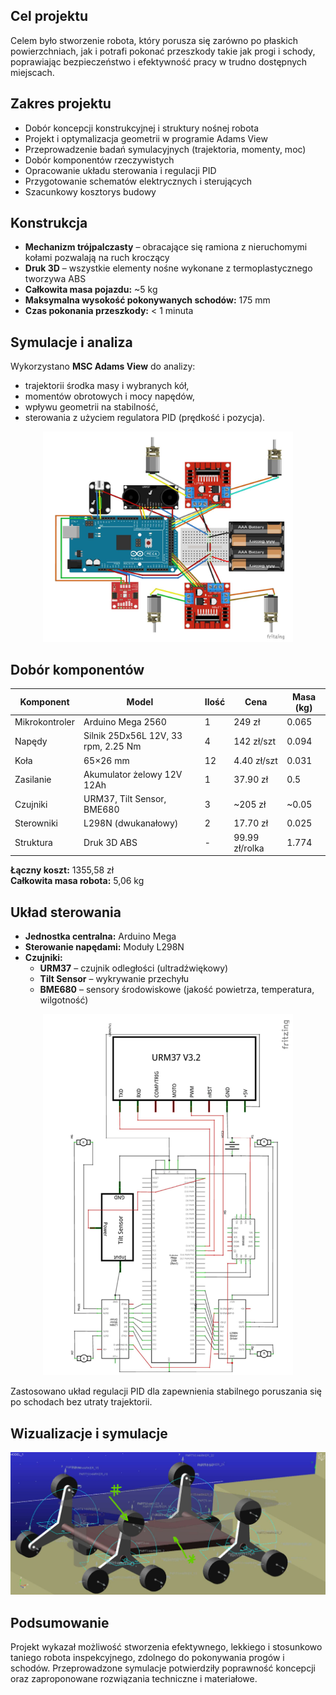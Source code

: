 ## Cel projektu

Celem było stworzenie robota, który porusza się zarówno po płaskich powierzchniach, jak i potrafi pokonać przeszkody takie jak progi i schody, poprawiając bezpieczeństwo i efektywność pracy w trudno dostępnych miejscach.

## Zakres projektu

- Dobór koncepcji konstrukcyjnej i struktury nośnej robota
- Projekt i optymalizacja geometrii w programie Adams View
- Przeprowadzenie badań symulacyjnych (trajektoria, momenty, moc)
- Dobór komponentów rzeczywistych
- Opracowanie układu sterowania i regulacji PID
- Przygotowanie schematów elektrycznych i sterujących
- Szacunkowy kosztorys budowy

## Konstrukcja

- **Mechanizm trójpalczasty** – obracające się ramiona z nieruchomymi kołami pozwalają na ruch kroczący
- **Druk 3D** – wszystkie elementy nośne wykonane z termoplastycznego tworzywa ABS
- **Całkowita masa pojazdu:** ~5 kg
- **Maksymalna wysokość pokonywanych schodów:** 175 mm
- **Czas pokonania przeszkody:** < 1 minuta

## Symulacje i analiza

Wykorzystano **MSC Adams View** do analizy:
- trajektorii środka masy i wybranych kół,
- momentów obrotowych i mocy napędów,
- wpływu geometrii na stabilność,
- sterowania z użyciem regulatora PID (prędkość i pozycja).

<p align="center">
  <img src="schemat _polaczenia.png" alt="Widok robota" width="400">
</p>

## Dobór komponentów

| Komponent | Model | Ilość | Cena | Masa (kg) |
|----------|-------|-------|------|-----------|
| Mikrokontroler | Arduino Mega 2560 | 1 | 249 zł | 0.065 |
| Napędy | Silnik 25Dx56L 12V, 33 rpm, 2.25 Nm | 4 | 142 zł/szt | 0.094 |
| Koła | 65×26 mm | 12 | 4.40 zł/szt | 0.031 |
| Zasilanie | Akumulator żelowy 12V 12Ah | 1 | 37.90 zł | 0.5 |
| Czujniki | URM37, Tilt Sensor, BME680 | 3 | ~205 zł | ~0.05 |
| Sterowniki | L298N (dwukanałowy) | 2 | 17.70 zł | 0.025 |
| Struktura | Druk 3D ABS | - | 99.99 zł/rolka | 1.774 |

**Łączny koszt:** 1355,58 zł  
**Całkowita masa robota:** 5,06 kg

## Układ sterowania

- **Jednostka centralna:** Arduino Mega
- **Sterowanie napędami:** Moduły L298N
- **Czujniki:**
  - **URM37** – czujnik odległości (ultradźwiękowy)
  - **Tilt Sensor** – wykrywanie przechyłu
  - **BME680** – sensory środowiskowe (jakość powietrza, temperatura, wilgotność)

<p align="center">
  <img src="schemat elektryczny.png" alt="Widok robota" width="400">
</p>
Zastosowano układ regulacji PID dla zapewnienia stabilnego poruszania się po schodach bez utraty trajektorii.

## Wizualizacje i symulacje

<p align="center">
  <img src="adams_screen.png" alt="Model w Adams View" width="600"/>
</p>

## Podsumowanie

Projekt wykazał możliwość stworzenia efektywnego, lekkiego i stosunkowo taniego robota inspekcyjnego, zdolnego do pokonywania progów i schodów. Przeprowadzone symulacje potwierdziły poprawność koncepcji oraz zaproponowane rozwiązania techniczne i materiałowe.
